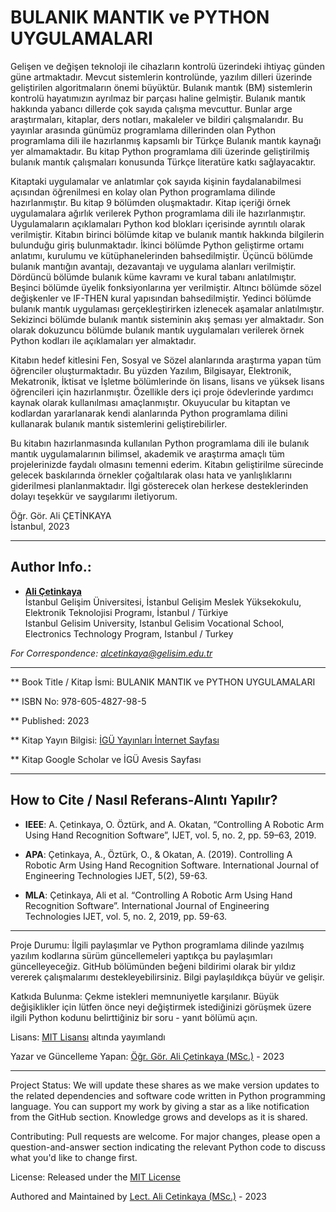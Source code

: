 # BULANIK MANTIK ve PYTHON UYGULAMALARI

Gelişen ve değişen teknoloji ile cihazların kontrolü üzerindeki ihtiyaç günden güne artmaktadır. Mevcut sistemlerin kontrolünde, yazılım dilleri üzerinde geliştirilen algoritmaların önemi büyüktür. Bulanık mantık (BM) sistemlerin kontrolü hayatımızın ayrılmaz bir parçası haline gelmiştir. Bulanık mantık hakkında yabancı dillerde çok sayıda çalışma mevcuttur. Bunlar arge araştırmaları, kitaplar, ders notları, makaleler ve bildiri çalışmalarıdır. Bu yayınlar arasında günümüz programlama dillerinden olan Python programlama dili ile hazırlanmış kapsamlı bir Türkçe Bulanık mantık kaynağı yer almamaktadır. Bu kitap Python programlama dili üzerinde geliştirilmiş bulanık mantık çalışmaları konusunda Türkçe literatüre katkı sağlayacaktır.  

Kitaptaki uygulamalar ve anlatımlar çok sayıda kişinin faydalanabilmesi açısından öğrenilmesi en kolay olan Python programlama dilinde hazırlanmıştır. Bu kitap 9 bölümden oluşmaktadır. Kitap içeriği örnek uygulamalara ağırlık verilerek Python programlama dili ile hazırlanmıştır. Uygulamaların açıklamaları Python kod blokları içerisinde ayrıntılı olarak verilmiştir. Kitabın birinci bölümde kitap ve bulanık mantık hakkında bilgilerin bulunduğu giriş bulunmaktadır. İkinci bölümde Python geliştirme ortamı anlatımı, kurulumu ve kütüphanelerinden bahsedilmiştir. Üçüncü bölümde bulanık mantığın avantajı, dezavantajı ve uygulama alanları verilmiştir. Dördüncü bölümde bulanık küme kavramı ve kural tabanı anlatılmıştır. Beşinci bölümde üyelik fonksiyonlarına yer verilmiştir. Altıncı bölümde sözel değişkenler ve IF-THEN kural yapısından bahsedilmiştir. Yedinci bölümde bulanık mantık uygulaması gerçekleştirirken izlenecek aşamalar anlatılmıştır. Sekizinci bölümde bulanık mantık sisteminin akış şeması yer almaktadır. Son olarak dokuzuncu bölümde bulanık mantık uygulamaları verilerek örnek Python kodları ile açıklamaları yer almaktadır.

Kitabın hedef kitlesini Fen, Sosyal ve Sözel alanlarında araştırma yapan tüm öğrenciler oluşturmaktadır. Bu yüzden Yazılım, Bilgisayar, Elektronik, Mekatronik, İktisat ve İşletme bölümlerinde ön lisans, lisans ve yüksek lisans öğrencileri için hazırlanmıştır. Özellikle ders içi proje ödevlerinde yardımcı kaynak olarak kullanılması amaçlanmıştır. Okuyucular bu kitaptan ve kodlardan yararlanarak kendi alanlarında Python programlama dilini kullanarak bulanık mantık sistemlerini geliştirebilirler. 

Bu kitabın hazırlanmasında kullanılan Python programlama dili ile bulanık mantık uygulamalarının bilimsel, akademik ve araştırma amaçlı tüm projelerinizde faydalı olmasını temenni ederim. Kitabın geliştirilme sürecinde gelecek baskılarında örnekler çoğaltılarak olası hata ve yanlışlıklarını giderilmesi planlanmaktadır. İlgi gösterecek olan herkese desteklerinden dolayı teşekkür ve saygılarımı iletiyorum.

Öğr. Gör. Ali ÇETİNKAYA  
İstanbul, 2023

---

## Author Info.:

- [**Ali Çetinkaya**](https://scholar.google.com.tr/citations?user=XSEW-NcAAAAJ)    
  İstanbul Gelişim Üniversitesi, İstanbul Gelişim Meslek Yüksekokulu, Elektronik Teknolojisi Programı, İstanbul / Türkiye  
  Istanbul Gelisim University, Istanbul Gelisim Vocational School, Electronics Technology Program, Istanbul / Turkey  
  
*For Correspondence: alcetinkaya@gelisim.edu.tr*

---

** Book Title / Kitap İsmi: BULANIK MANTIK ve PYTHON UYGULAMALARI

** ISBN No: 978-605-4827-98-5

** Published: 2023

** Kitap Yayın Bilgisi: [İGÜ Yayınları İnternet Sayfası](https://iguyayinlari.gelisim.edu.tr/tr/idari-duyuru-igu-yayinlarindan-106-kitap-bulanik-mantik-ve-python-uygulamalari)

** Kitap Google Scholar ve İGÜ Avesis Sayfası 

---

## How to Cite / Nasıl Referans-Alıntı Yapılır?

- **IEEE**: A. Çetinkaya, O. Öztürk, and A. Okatan, “Controlling A Robotic Arm Using Hand Recognition Software”, IJET, vol. 5, no. 2, pp. 59–63, 2019.	

- **APA**: Çetinkaya, A., Öztürk, O., & Okatan, A. (2019). Controlling A Robotic Arm Using Hand Recognition Software. International Journal of Engineering Technologies IJET, 5(2), 59-63.	

- **MLA**: Çetinkaya, Ali et al. “Controlling A Robotic Arm Using Hand Recognition Software”. International Journal of Engineering Technologies IJET, vol. 5, no. 2, 2019, pp. 59-63.	

--- 

Proje Durumu:
İlgili paylaşımlar ve Python programlama dilinde yazılmış yazılım kodlarına sürüm güncellemeleri yaptıkça bu paylaşımları güncelleyeceğiz. GitHub bölümünden beğeni bildirimi olarak bir yıldız vererek çalışmalarımı destekleyebilirsiniz. Bilgi paylaşıldıkça büyür ve gelişir.

Katkıda Bulunma:
Çekme istekleri memnuniyetle karşılanır. Büyük değişiklikler için lütfen önce neyi değiştirmek istediğinizi görüşmek üzere ilgili Python kodunu belirttiğiniz bir soru - yanıt bölümü açın. 
 
Lisans: 
[MIT Lisansı](http://mit-license.org/) altında yayımlandı

Yazar ve Güncelleme Yapan: [Öğr. Gör. Ali Çetinkaya (MSc.)](https://github.com/acetinkaya) - 2023

------------------------------------------------------------------------------------------------------------------------------------------------------------------------------------------------------------------------------------------- 

Project Status:
We will update these shares as we make version updates to the related dependencies and software code written in Python programming language. You can support my work by giving a star as a like notification from the GitHub section. Knowledge grows and develops as it is shared.

Contributing:
Pull requests are welcome. For major changes, please open a question-and-answer section indicating the relevant Python code to discuss what you'd like to change first.

License:
Released under the [MIT License](http://mit-license.org/)

Authored and Maintained by [Lect. Ali Cetinkaya (MSc.)](https://github.com/acetinkaya) - 2023
